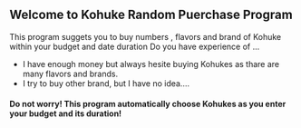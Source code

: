 <h2>Welcome to Kohuke Random Puerchase Program</h2>
This program suggets you to buy numbers , flavors and brand of Kohuke within your budget and date duration
      Do you have experience of ...
         <ul>
          <li>I have enough money but always hesite buying Kohukes as thare are many flavors and brands.</li>
          <li>I try to buy other brand, but I have no idea....</li>
         </ul>

<h4>Do not worry! This program automatically choose Kohukes as you enter your budget and its duration!</h4>         
         



